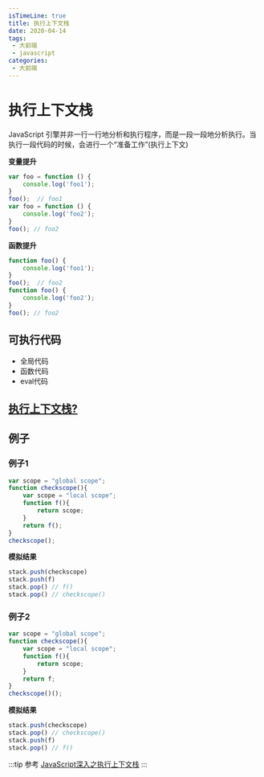 ```yaml
---
isTimeLine: true
title: 执行上下文栈
date: 2020-04-14
tags:
 - 大前端
 - javascript
categories:
 - 大前端
---
```

# 执行上下文栈
JavaScript 引擎并非一行一行地分析和执行程序，而是一段一段地分析执行。当执行一段代码的时候，会进行一个“准备工作”(执行上下文)

**变量提升**
```js
var foo = function () {
    console.log('foo1');
}
foo();  // foo1
var foo = function () {
    console.log('foo2');
}
foo(); // foo2
```
**函数提升**
```js
function foo() {
    console.log('foo1');
}
foo();  // foo2
function foo() {
    console.log('foo2');
}
foo(); // foo2
```

## 可执行代码
* 全局代码
* 函数代码
* eval代码

## [执行上下文栈?](./eventloop.md#什么是执行栈)


## 例子
### 例子1
```js
var scope = "global scope";
function checkscope(){
    var scope = "local scope";
    function f(){
        return scope;
    }
    return f();
}
checkscope();
```
**模拟结果**
```js
stack.push(checkscope)
stack.push(f)
stack.pop() // f()
stack.pop() // checkscope()
```

### 例子2
```js
var scope = "global scope";
function checkscope(){
    var scope = "local scope";
    function f(){
        return scope;
    }
    return f;
}
checkscope()();
```
**模拟结果**
```js
stack.push(checkscope)
stack.pop() // checkscope()
stack.push(f)
stack.pop() // f()
```
:::tip 参考
[JavaScript深入之执行上下文栈](https://github.com/mqyqingfeng/Blog/issues/4)
:::

<comment/>
<tongji/>